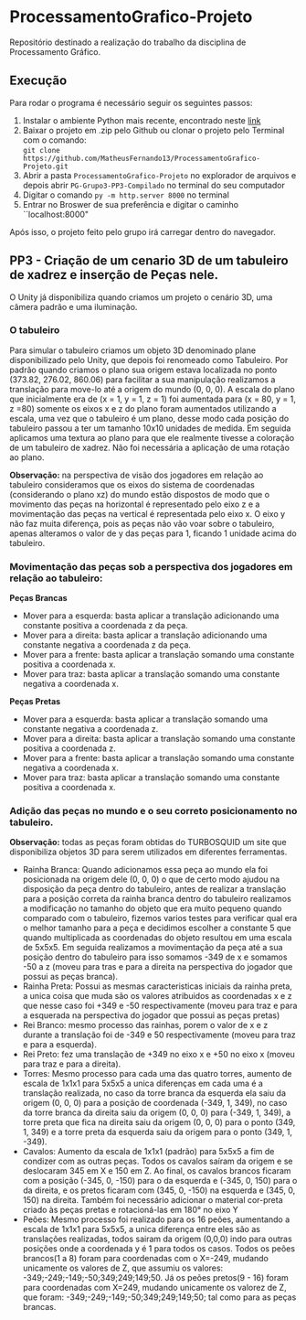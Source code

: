 # ProcessamentoGrafico-Projeto
Repositório destinado a realização do trabalho da disciplina de Processamento Gráfico.

## Execução
Para rodar o programa é necessário seguir os seguintes passos:
1. Instalar o ambiente Python mais recente, encontrado neste [link](https://www.python.org/downloads/)
2. Baixar o projeto em .zip pelo Github ou clonar o projeto pelo Terminal com o comando:<br/> ``git clone https://github.com/MatheusFernando13/ProcessamentoGrafico-Projeto.git``
3. Abrir a pasta ``ProcessamentoGrafico-Projeto`` no explorador de arquivos e depois abrir ``PG-Grupo3-PP3-Compilado`` no terminal do seu computador
4. Digitar o comando ``py -m http.server 8000`` no terminal
5. Entrar no Broswer de sua preferência e digitar o caminho ``localhost:8000"

Após isso, o projeto feito pelo grupo irá carregar dentro do navegador.


## PP3 - Criação de um cenario 3D de um tabuleiro de xadrez e inserção de Peças nele.

O Unity já disponibiliza quando criamos um projeto o cenário 3D, uma câmera padrão e uma iluminação.

### O tabuleiro
Para simular o tabuleiro criamos um objeto 3D denominado plane disponibilizado pelo Unity, que depois foi renomeado como Tabuleiro. Por padrão quando criamos o plano sua origem estava localizada no ponto (373.82, 276.02, 860.06) para facilitar a sua manipulação realizamos a translação para move-lo até a origem do mundo (0, 0, 0). A escala do plano que inicialmente era de (x = 1, y = 1, z = 1) foi aumentada para (x = 80, y = 1, z =80) somente os eixos x e z do plano foram aumentados utilizando a escala, uma vez que o tabuleiro é um plano, desse modo cada posição do tabuleiro passou a ter um tamanho 10x10 unidades de medida. Em seguida aplicamos uma textura ao plano para que ele realmente tivesse a coloração de um tabuleiro de xadrez. Não foi necessária a aplicação de uma rotação ao plano.

**Observação:** na perspectiva de visão dos jogadores em relação ao tabuleiro consideramos que  os eixos do sistema de coordenadas (considerando o plano xz) do mundo estão dispostos de modo que o movimento das peças na horizontal é representado pelo eixo z e a movimentação das peças na vertical é representada pelo eixo x. O eixo y não faz muita diferença, pois as peças não vão voar sobre o tabuleiro, apenas alteramos o valor de y das peças para 1, ficando 1 unidade acima do tabuleiro.

### Movimentação das peças sob a perspectiva dos jogadores em relação ao tabuleiro:

**Peças Brancas**
- Mover para a esquerda: basta aplicar a translação adicionando uma constante positiva a coordenada z da peça.
- Mover para a direita: basta aplicar a translação adicionando uma constante negativa a coordenada z da peça.
- Mover para a frente: basta aplicar a translação somando uma constante positiva a coordenada x.
- Mover para traz: basta aplicar a translação somando uma constante negativa a coordenada x.

**Peças Pretas**
- Mover para a esquerda: basta aplicar a translação somando uma constante negativa a coordenada z.
- Mover para a direita: basta aplicar a translação somando uma constante positiva a coordenada z. 
- Mover para a frente: basta aplicar a translação somando uma constante negativa a coordenada x.
- Mover para traz: basta aplicar a translação somando uma constante positiva a coordenada x.  

### Adição das peças no mundo e o seu correto posicionamento no tabuleiro.
**Observação:** todas as peças foram obtidas do TURBOSQUID um site que disponibiliza objetos 3D para serem utilizados em diferentes ferramentas.

- Rainha Branca: Quando adicionamos essa peça ao mundo ela foi posicionada na origem dele (0, 0, 0) o que de certo modo ajudou na disposição da peça dentro do tabuleiro, antes de realizar a translação para a posição correta da rainha branca dentro do tabuleiro realizamos a modificação no tamanho do objeto que era muito pequeno quando comparado com o tabuleiro, fizemos varios testes para verificar qual era o melhor tamanho para a peça e decidimos escolher a constante 5 que quando multiplicada as coordenadas do objeto resultou em uma escala de 5x5x5. Em seguida realizamos a movimentação da peça até a sua posição dentro do tabuleiro para isso somamos -349 de x e somamos -50 a z (moveu para tras e para a direita na perspectiva do jogador que possui as peças branca). 
- Rainha Preta: Possui as mesmas caracteristicas iniciais da rainha preta, a unica coisa que muda são os valores atribuidos as coordenadas x e z que nesse caso foi +349 e -50 respectivamente (moveu para traz e para a esquerada na perspectiva do jogador que possui as peças pretas) 
- Rei Branco: mesmo processo das rainhas, porem o valor de x e z durante a translação foi de -349 e 50 respectivamente (moveu para traz e para a esquerda).
- Rei Preto: fez uma translação de +349 no eixo x e +50 no eixo x (moveu para traz e para a direita).
- Torres: Mesmo processo para cada uma das quatro torres, aumento de escala de 1x1x1 para 5x5x5 a unica diferenças em cada uma é a translação realizada, no caso da torre branca da esquerda ela saiu da origem (0, 0, 0) para a posição de coordenada (-349, 1, 349), no caso da torre branca da direita saiu da origem (0, 0, 0) para (-349, 1, 349), a torre preta que fica na direita saiu da origem (0, 0, 0) para o ponto (349, 1, 349) e a torre preta da esquerda saiu da origem para o ponto (349, 1, -349).
- Cavalos: Aumento da escala de 1x1x1 (padrão) para 5x5x5 a fim de condizer com as outras peças. Todos os cavalos saíram da origem e se deslocaram 345 em X e 150 em Z. Ao final, os cavalos brancos ficaram com a posição (-345, 0, -150) para o da esquerda e (-345, 0, 150) para o da direita, e os pretos ficaram com (345, 0, -150) na esquerda e (345, 0, 150) na direita. Também foi necessário adicionar o material cor-preta criado às peças pretas e rotacioná-las em 180° no eixo Y
- Peões: Mesmo processo foi realizado para os 16 peões, aumentando a escala de 1x1x1 para 5x5x5, a unica diferença entre eles são as translações realizadas, todos sairam da origem (0,0,0) indo para outras posições onde a coordenada y é 1 para todos os casos. Todos os peões brancos(1 a 8) foram para coordenadas com o X=-249, mudando unicamente os valores de Z, que assumiu os valores: -349;-249;-149;-50;349;249;149;50. Já os peões pretos(9 - 16) foram para coordenadas com X=249, mudando unicamente os valorez de Z, que foram: -349;-249;-149;-50;349;249;149;50; tal como para as peças brancas.

